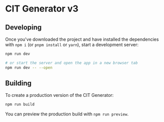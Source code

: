 # CIT Generator v3

## Developing

Once you've downloaded the project and have installed the dependencies with `npm i` (or `pnpm install` or `yarn`), start a development server:

```bash
npm run dev

# or start the server and open the app in a new browser tab
npm run dev -- --open
```

## Building

To create a production version of the CIT Generator:

```bash
npm run build
```

You can preview the production build with `npm run preview`.
